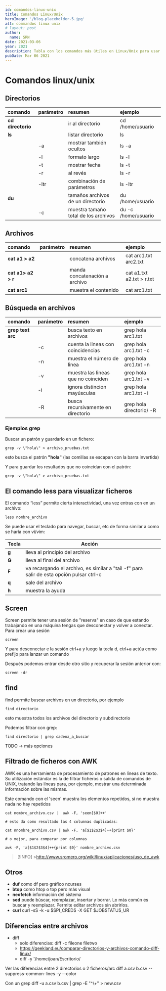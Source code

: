 ```yaml
---
id: comandos-linux-unix
title: Comandos Linux/Unix
heroImage: '/blog-placeholder-5.jpg'
alt: commandos linux unix
# layout: post
author:
  name: SRN
date: 2021-03-06
year: 2021
description: Tabla con los comandos más útiles en Linux/Unix para usar en el terminal
pubDate: Mar 06 2021
---
```


# Comandos linux/unix

## Directorios

| comando           | parámetro | resumen                              | **ejemplo**         |
| :---------------- | :-------- | :----------------------------------- | :------------------ |
| **cd directorio** |           | ir al directorio                     | cd /home/usuario    |
| **ls**            |           | listar directorio                    | ls                  |
|                   | -a        | mostrar también ocultos              | ls -a               |
|                   | -l        | formato largo                        | ls -l               |
|                   | -t        | mostrar fecha                        | ls -t               |
|                   | -r        | al revés                             | ls -r               |
|                   | -ltr      | combinación de parámetros            | ls -ltr             |
| **du**            |           | tamaños archivos de un directorio    | du /home/usuario    |
|                   | -c        | muestra tamaño total de los archivos | du -c /home/usuario |

## Archivos

| comando            | parámetro | resumen                       | ejemplo                   |
| :----------------- | :-------- | :---------------------------- | :------------------------ |
| **cat a1 > a2**    |           | concatena archivos            | cat arc1.txt arc2.txt     |
| **cat a1> a2 > r** |           | manda concatenación a archivo | cat a1.txt a2.txt > r.txt |
| **cat arc1**       |           | muestra el contenido          | cat arc1.txt              |

## Búsqueda en archivos

| comando           | parámetro | resumen                             | ejemplo                  |
| :---------------- | :-------- | :---------------------------------- | :----------------------- |
| **grep text arc** |           | busca texto en archivos             | grep hola arc1.txt       |
|                   | -c        | cuenta la lineas con coincidencias  | grep hola arc1.txt -c    |
|                   | -n        | muestra el número de linea          | grep hola arc1.txt -n    |
|                   | -v        | muestra las lineas que no coinciden | grep hola arc1.txt -v    |
|                   | -i        | ignora distincion mayúsculas        | grep hola arc1.txt -i    |
|                   | -R        | busca recursivamente en directorio  | grep hola directorio/ -R |

### Ejemplos grep

Buscar un patrón y guardarlo en un fichero:

```shell
grep -v \"hola\" > archivo_pruebas.txt
```

esto busca el patrón **"hola"** (las comillas se escapan con la barra invertida)

Y para guardar los resultados que no coincidan con el patrón:

```shell
grep -v \"hola\" > archivo_pruebas.txt
```

## El comando less para visualizar ficheros

El comando “less” permite cierta interactividad, una vez entras con en un archivo:

```shell
less nombre_archivo
```

Se puede usar el teclado para navegar, buscar, etc de forma similar a como se haría con vi/vim:

| **Tecla** | **Acción**                                                                               |     |
| --------- | ---------------------------------------------------------------------------------------- | --- |
| **g**     | lleva al principio del archivo                                                           |     |
| **G**     | lleva al final del archivo                                                               |     |
| **F**     | va recargando el archivo, es similar a "tail -f" para salir de esta opción pulsar ctrl+c |     |
| **q**     | sale del archivo                                                                         |     |
| **h**     | muestra la ayuda                                                                         |     |

## Screen

Screen permite tener una sesión de "reserva" en caso de que estando trabajando en una máquina tengas que desconectar y volver a conectar.
Para crear una sesión

```
screen
```

Y para desconectar e la sesión ctrl+a y luego la tecla d, ctrl+a actúa como prefijo para lanzar un comando

Después podemos entrar desde otro sitio y recuperar la sesión anterior con:

```
screen -dr
```

## find

find permite buscar archivos en un directorio, por ejemplo

```
find directorio
```

esto muestra todos los archivos del directorio y subdirectorio

Podemos filtrar con grep:

```
find directorio | grep cadena_a_buscar
```

TODO -> más opciones

## Filtrado de ficheros con AWK

AWK es una herramienta de procesamiento de patrones en líneas de texto. Su utilización estándar es la de filtrar ficheros o salida de comandos de UNIX, tratando las líneas para, por ejemplo, mostrar una determinada información sobre las mismas.

Este comando con el 'seen' muestra los elementos repetidos, si no muestra nada no hay repetidos

```shell
cat nombre_archivo.csv |  awk -F, 'seen[$0]++'

# esto da como resultado las 4 columnas duplicadas:

cat nnombre_archivo.csv | awk -F, 'a[$1$2$3$4]++{print $0}'

# o mejor, para comparar por columnas

awk -F, 'a[$1$2$3$4]++{print $0}' nombre_archivo.csv
```

> [!INFO] >http://www.sromero.org/wiki/linux/aplicaciones/uso_de_awk

## Otros

- **duf** como df pero gráfico ncurses
- **btop** como htop o top pero más visual
- **neofetch** información del sistema
- **sed** puede búscar, reemplazar, insertar y borrar. Lo más común es buscar y reemplazar. Permite editar archivos sin abrirlos.
- **curl** curl -sS -k -u $SPI_CREDS -X GET $JOBSTATUS_UR

## Diferencias entre archivos

- diff
  - solo diferencias: diff -c fileone filetwo
  - https://geekland.eu/comparar-directorios-y-archivos-comando-diff-linux/
  - diff -y '/home/joan/Escritorio/

Ver las diferencias entre 2 directorios o 2 ficheros/arc
diff a.csv b.csv --suppress-common-lines -y --color

Con un grep
diff -u a.csv b.csv | grep -E "^\\+" > new.csv

